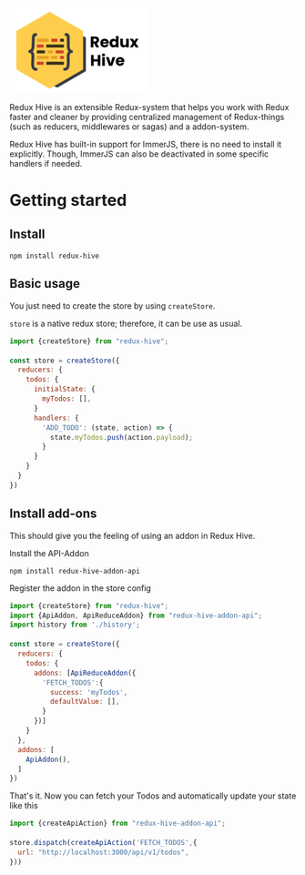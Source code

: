 ![](logo.png)

Redux Hive is an extensible Redux-system that helps you work with Redux faster and cleaner by providing centralized management of Redux-things (such as reducers, middlewares or sagas) and a addon-system.

Redux Hive has built-in support for ImmerJS, there is no need to install it explicitly. Though, ImmerJS can also be deactivated in some specific handlers if needed. 
# Getting started
## Install
```
npm install redux-hive
```
## Basic usage
You just need to create the store by using `createStore`. 

`store` is a native redux store; therefore, it can be use as usual.

```javascript
import {createStore} from "redux-hive";

const store = createStore({
  reducers: {
    todos: {
      initialState: {
        myTodos: [],
      }
      handlers: {
        'ADD_TODO': (state, action) => {
          state.myTodos.push(action.payload);
        }
      }
    }
  }
})
```
## Install add-ons
This should give you the feeling of using an addon in Redux Hive.

Install the API-Addon 
```
npm install redux-hive-addon-api
```

Register the addon in the store config

```javascript
import {createStore} from "redux-hive";
import {ApiAddon, ApiReduceAddon} from "redux-hive-addon-api";
import history from './history';

const store = createStore({
  reducers: {
    todos: {
      addons: [ApiReduceAddon({
        'FETCH_TODOS':{
          success: 'myTodos',
          defaultValue: [],
        }
      })]
    }
  },
  addons: [
    ApiAddon(),
  ]
})
```

That's it. Now you can fetch your Todos and automatically update your state like this
```javascript
import {createApiAction} from "redux-hive-addon-api";

store.dispatch(createApiAction('FETCH_TODOS',{
  url: "http://localhost:3000/api/v1/todos",
}))
```
